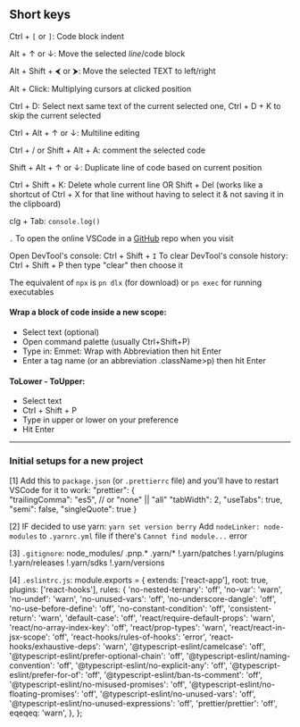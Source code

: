 ## Short keys 
Ctrl + `[` or `]`: Code block indent

Alt + ↑ or ↓: Move the selected *line*/code block 

Alt + Shift + ⮜ or ⮞: Move the selected TEXT to left/right

Alt + Click: Multiplying cursors at clicked position

Ctrl + D: Select next same text of the current selected one, Ctrl + D + K to skip the current selected

Ctrl + Alt + ↑ or ↓: Multiline editing

Ctrl + / or Shift + Alt + A: comment the selected code

Shift + Alt + ↑ or ↓: Duplicate line of code based on current position

Ctrl + Shift + K: Delete whole current line 
OR 
Shift + Del (works like a shortcut of Ctrl + X for that line without having to select it & not saving it in the clipboard) 

clg + Tab: `console.log()`

`.` To open the online VSCode in a [GitHub](https://github.com) repo when you visit 

Open DevTool's console: Ctrl + Shift + `I`
To clear DevTool's console history: Ctrl + Shift + P then type "clear" then choose it

The equivalent of `npx` is `pn dlx` (for download) or `pn exec` for running executables

#### Wrap a block of code inside a new scope:
- Select text (optional)
- Open command palette (usually Ctrl+Shift+P)
- Type in: Emmet: Wrap with Abbreviation then hit Enter
- Enter a tag name (or an abbreviation .className>p) then hit Enter

#### ToLower - ToUpper:
- Select text
- Ctrl + Shift + P
- Type in upper or lower on your preference
- Hit Enter


---
### Initial setups for a new project 
[1] Add this to `package.json` (or `.prettierrc` file) and you'll have to restart VSCode for it to work:
"prettier": {	
    "trailingComma": "es5",	// or "none" || "all"
    "tabWidth": 2,
    "useTabs": true,
    "semi": false,
    "singleQuote": true
 }

[2] IF decided to use yarn: `yarn set version berry`
Add `nodeLinker: node-modules` to `.yarnrc.yml` file if there's `Cannot find module...` error

[3] `.gitignore`:
node_modules/
.pnp.*
.yarn/*
!.yarn/patches
!.yarn/plugins
!.yarn/releases
!.yarn/sdks
!.yarn/versions

[4] `.eslintrc.js`:
module.exports = {
  extends: ['react-app'],
  root: true,
  plugins: ['react-hooks'],
  rules: {
    'no-nested-ternary': 'off',
    'no-var': 'warn',
    'no-undef': 'warn',
    'no-unused-vars': 'off',
    'no-underscore-dangle': 'off',
    'no-use-before-define': 'off',
    'no-constant-condition': 'off',
    'consistent-return': 'warn',
    'default-case': 'off',
    'react/require-default-props': 'warn',
    'react/no-array-index-key': 'off',
    'react/prop-types': 'warn',
    'react/react-in-jsx-scope': 'off',
    'react-hooks/rules-of-hooks': 'error',
    'react-hooks/exhaustive-deps': 'warn',
    '@typescript-eslint/camelcase': 'off',
    '@typescript-eslint/prefer-optional-chain': 'off',
    '@typescript-eslint/naming-convention': 'off',
    '@typescript-eslint/no-explicit-any': 'off',
    '@typescript-eslint/prefer-for-of': 'off',
    '@typescript-eslint/ban-ts-comment': 'off',
    '@typescript-eslint/no-misused-promises': 'off',
    '@typescript-eslint/no-floating-promises': 'off',
    '@typescript-eslint/no-unused-vars': 'off',
    '@typescript-eslint/no-unused-expressions': 'off',
    'prettier/prettier': 'off',
     eqeqeq: 'warn',
  },
};